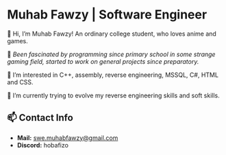 # Muhab Fawzy | Software Engineer

👋 Hi, I’m Muhab Fawzy! An ordinary college student, who loves anime and games.

🎄 *Been fascinated by programming since primary school in some strange gaming field, started to work on general projects since preparatory.*

👀 I’m interested in C++, assembly, reverse engineering, MSSQL, C#, HTML and CSS.

🌱 I’m currently trying to evolve my reverse engineering skills and soft skills.

## 📫 Contact Info
- **Mail:**    swe.muhabfawzy@gmail.com
- **Discord:** hobafizo
